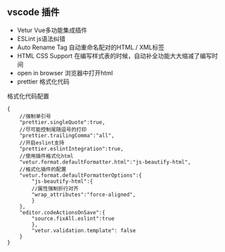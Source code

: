 ## vscode 插件

- Vetur  Vue多功能集成插件
- ESLint js语法纠错
- Auto Rename Tag  自动重命名配对的HTML / XML标签
- HTML CSS Support   在编写样式表的时候，自动补全功能大大缩减了编写时间
- open in browser  浏览器中打开html
- prettier  格式化代码



格式化代码配置

```
{
    //强制单引号
    "prettier.singleQuote":true,
    //尽可能控制尾随逗号的打印
    "prettier.trailingComma":"all",
    //开启eslint支持
    "prettier.eslintIntegration":true,
    //使用插件格式化html
    "vetur.format.defaultFormatter.html":"js-beautify-html",
    //格式化插件的配置
    "vetur.format.defaultFormatterOptions":{
        "js-beautify-html":{
        //属性强制折行对齐
        "wrap_attributes":"force-aligned",
        }
    },
    "editor.codeActionsOnSave":{
        "source.fixAll.eslint":true
        },
        "vetur.validation.template": false
    }
}
```

